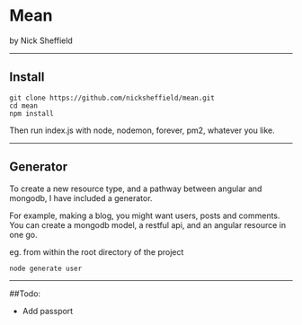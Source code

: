 # Mean
by Nick Sheffield

---

## Install

```
git clone https://github.com/nicksheffield/mean.git
cd mean
npm install
```

Then run index.js with node, nodemon, forever, pm2, whatever you like.

---

## Generator

To create a new resource type, and a pathway between angular and mongodb, I have included a generator.

For example, making a blog, you might want users, posts and comments. You can create a mongodb model, a restful api, and an angular resource in one go.

eg. from within the root directory of the project
```
node generate user
```

---

##Todo:

-	Add passport